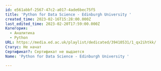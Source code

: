 ```yaml
---
id: e561abbf-2567-47c2-a017-4ade6bec75f5
title: 'Python for Data Science - Edinburgh University '
created_time: 2023-02-16T15:28:00.000Z
last_edited_time: 2023-02-20T17:59:00.000Z
Категория:
  - Аналитика
  - Python
URL: https://media.ed.ac.uk/playlist/dedicated/39410531/1_qx2ihtkk/
Статус: Не начат
Сертификат?: Сертификат не выдается
Name: 'Python for Data Science - Edinburgh University '

---
```

